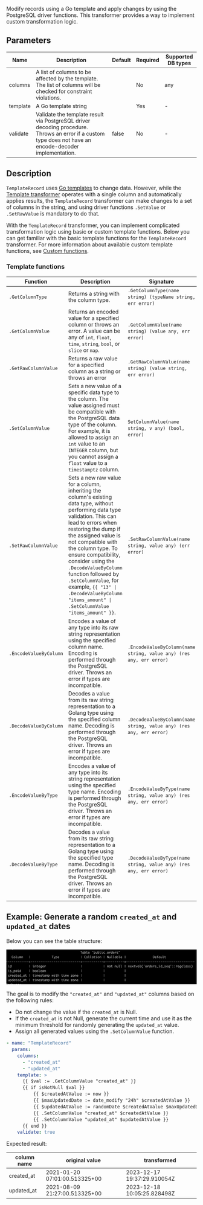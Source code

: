 Modify records using a Go template and apply changes by using the PostgreSQL driver functions. This transformer provides a way to implement custom transformation logic.

## Parameters

| Name     | Description                                                                                                                                                     | Default | Required | Supported DB types |
|----------|-----------------------------------------------------------------------------------------------------------------------------------------------------------------|---------|----------|--------------------|
| columns  | A list of columns to be affected by the template. The list of columns will be checked for constraint violations.                              |         | No       | any                |
| template | A Go template string                                                                                                                                            |         | Yes      | -                  |
| validate | Validate the template result via PostgreSQL driver decoding procedure. Throws an error if a custom type does not have an encode-decoder implementation. | false   | No       | -                  |

## Description

`TemplateRecord` uses [Go templates](https://pkg.go.dev/text/template) to change data. However, while the [Template transformer](/template.md) operates with a single column and automatically applies results, the `TemplateRecord` transformer can make changes to a set of columns in the string, and using driver functions `.SetValue` or `.SetRawValue` is mandatory to do that.

With the `TemplateRecord` transformer, you can implement complicated transformation logic using basic or custom template functions. Below you can get familiar with the basic template functions for the `TemplateRecord` transformer. For more information about available custom template functions, see [Custom functions](custom_functions/index.md).

### Template functions

| Function               | Description                                                                                                                                                                                                                                                                                                                                                                                                                                          | Signature                                                           |
|------------------------|------------------------------------------------------------------------------------------------------------------------------------------------------------------------------------------------------------------------------------------------------------------------------------------------------------------------------------------------------------------------------------------------------------------------------------------------------|---------------------------------------------------------------------|
| `.GetColumnType`       | Returns a string with the column type.                                                                                                                                                                                                                                                                                                                                                                                                               | `.GetColumnType(name string) (typeName string, err error)`          |
| `.GetColumnValue`      | Returns an encoded value for a specified column or throws an error. A value can be any of `int`, `float`, `time`, `string`, `bool`, or `slice` or `map`.                                                                                                                                                                                                                                                                                             | `.GetColumnValue(name string) (value any, err error)`               |
| `.GetRawColumnValue`   | Returns a raw value for a specified column as a string or throws an error                                                                                                                                                                                                                                                                                                                                                                            | `.GetRawColumnValue(name string) (value string, err error)`         |
| `.SetColumnValue`      | Sets a new value of a specific data type to the column. The value assigned must be compatible with the PostgreSQL data type of the column. For example, it is allowed to assign an `int` value to an `INTEGER` column, but you cannot assign a `float` value to a `timestamptz` column.                                                                                                                                                              | `SetColumnValue(name string, v any) (bool, error)`                  |
| `.SetRawColumnValue`   | Sets a new raw value for a column, inheriting the column's existing data type, without performing data type validation. This can lead to errors when restoring the dump if the assigned value is not compatible with the column type. To ensure compatibility, consider using the `.DecodeValueByColumn` function followed by `.SetColumnValue`, for example, `{{ "13" \| .DecodeValueByColumn "items_amount" \| .SetColumnValue "items_amount" }}`. | `.SetRawColumnValue(name string, value any) (err error)`            |
| `.EncodeValueByColumn` | Encodes a value of any type into its raw string representation using the specified column name. Encoding is performed through the PostgreSQL driver. Throws an error if types are incompatible.                                                                                                                                                                                                                                                      | `.EncodeValueByColumn(name string, value any) (res any, err error)` |
| `.DecodeValueByColumn` | Decodes a value from its raw string representation to a Golang type using the specified column name. Decoding is performed through the PostgreSQL driver. Throws an error if types are incompatible.                                                                                                                                                                                                                                                 | `.DecodeValueByColumn(name string, value any) (res any, err error)` |
| `.EncodeValueByType`   | Encodes a value of any type into its string representation using the specified type name. Encoding is performed through the PostgreSQL driver. Throws an error if types are incompatible.                                                                                                                                                                                                                                                            | `.EncodeValueByType(name string, value any) (res any, err error)`   |
| `.DecodeValueByType`   | Decodes a value from its raw string representation to a Golang type using the specified type name. Decoding is performed through the PostgreSQL driver. Throws an error if types are incompatible.                                                                                                                                                                                                                                                   | `.DecodeValueByType(name string, value any) (res any, err error)`   |

## Example: Generate a random `created_at` and `updated_at` dates

Below you can see the table structure:

![img.png](../../assets/built_in_transformers/orders-schema.png)

The goal is to modify the `"created_at"` and `"updated_at"` columns based on the following rules:

* Do not change the value if the `created_at` is Null.
* If the `created_at` is not Null, generate the current time and use it as the minimum threshold for randomly
  generating the `updated_at` value.
* Assign all generated values using the `.SetColumnValue` function.


```yaml title="Template transformer example"
- name: "TemplateRecord"
  params:
    columns:
      - "created_at"
      - "updated_at"
    template: >
      {{ $val := .GetColumnValue "created_at" }}
      {{ if isNotNull $val }}
          {{ $createdAtValue := now }}
          {{ $maxUpdatedDate := date_modify "24h" $createdAtValue }}
          {{ $updatedAtValue := randomDate $createdAtValue $maxUpdatedDate }}
          {{ .SetColumnValue "created_at" $createdAtValue }}
          {{ .SetColumnValue "updated_at" $updatedAtValue }}
      {{ end }}
    validate: true
```

Expected result:

| column name | original value                | transformed                 |
|-------------|-------------------------------|-----------------------------|
| created_at  | 2021-01-20 07:01:00.513325+00 | 2023-12-17 19:37:29.910054Z |
| updated_at  | 2021-08-09 21:27:00.513325+00 | 2023-12-18 10:05:25.828498Z |
